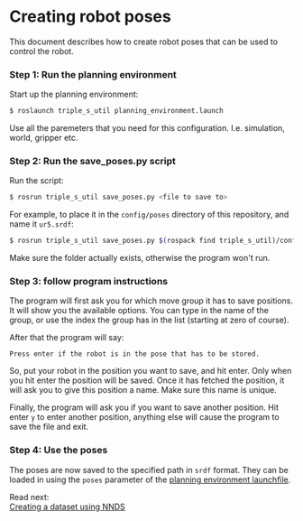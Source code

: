 # Creating robot poses
This document describes how to create robot poses that can be used to control the robot.

### Step 1: Run the planning environment
Start up the planning environment:
```bash
$ roslaunch triple_s_util planning_environment.launch
```

Use all the paremeters that you need for this configuration. I.e. simulation, world, gripper etc.

### Step 2: Run the save_poses.py script
Run the script:
```bash
$ rosrun triple_s_util save_poses.py <file to save to>
```
For example, to place it in the `config/poses` directory of this repository, and name it `ur5.srdf`:
```bash
$ rosrun triple_s_util save_poses.py $(rospack find triple_s_util)/config/poses/ur5.srdf
```
Make sure the folder actually exists, otherwise the program won't run. 

### Step 3: follow program instructions
The program will first ask you for which move group it has to save positions. It will show you the available options.
You can type in the name of the group, or use the index the group has in the list (starting at zero of course).

After that the program will say:
```
Press enter if the robot is in the pose that has to be stored.
```
So, put your robot in the position you want to save, and hit enter. Only when you hit enter the position will be saved. Once it has fetched the position, it will ask you to give this position a name. Make sure this name is unique.

Finally, the program will ask you if you want to save another position. Hit enter `y` to enter another position, anything else will cause the program to save the file and exit.

### Step 4: Use the poses
The poses are now saved to the specified path in `srdf` format. They can be loaded in using the `poses` parameter of the [planning environment launchfile](Planning%20Environment%20Explanation.md#parameters).

Read next:  
[Creating a dataset using NNDS](NDDS%20tutorial.md)  